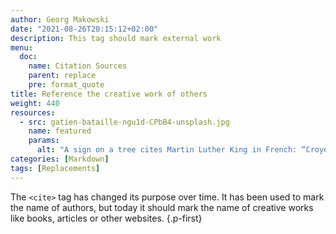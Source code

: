 ```yaml
---
author: Georg Makowski
date: "2021-08-26T20:15:12+02:00"
description: This tag should mark external work 
menu:
  doc:
    name: Citation Sources
    parent: replace
    pre: format_quote
title: Reference the creative work of others
weight: 440
resources: 
  - src: gatien-bataille-ngu1d-CPbB4-unsplash.jpg
    name: featured
    params:
      alt: "A sign on a tree cites Martin Luther King in French: “Croyez en vos rêves et ils se réaliseront peut-être. Croyez en vous et ils se réaliseron sûrement.”"
categories: [Markdown]
tags: [Replacements] 
---
```


The `<cite>` tag has changed its purpose over time. It has been used to mark the name of authors, but today it should mark the name of  creative works like books, articles or other websites.
{.p-first}<!--more-->

